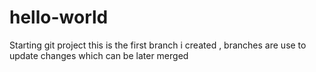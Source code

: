 # hello-world
Starting git project
this is the first branch i created , branches are use to update changes which can be later merged
